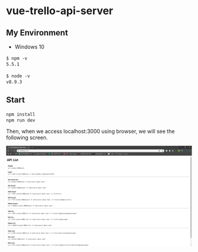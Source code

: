 # vue-trello-api-server

## My Environment

* Windows 10

```shell
$ npm -v
5.5.1

$ node -v
v8.9.3
```

## Start

```dshell
npm install
npm run dev
```
Then, when we access localhost:3000 using browser, we will see the following screen.

![main](./main.png)